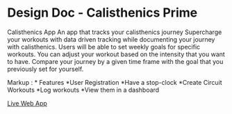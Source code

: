 # Design Doc - Calisthenics Prime

Calisthenics App
An app that tracks your calisthenics journey 
Supercharge your workouts with data driven tracking while documenting your journey with calisthenics. Users will be able to set weekly goals for specific workouts. You can adjust your workout based on the intensity that you want to have. Compare your journey by a given time frame with the goal that you previously set for yourself.

Markup : * Features
*User Registration
*Have a stop-clock 
*Create Circuit Workouts
*Log workouts 
*View them in a dashboard

[Live Web App](https://shielded-citadel-69871.herokuapp.com/)
